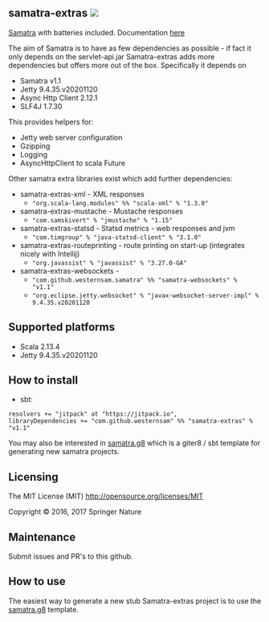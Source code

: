 samatra-extras [![](https://jitpack.io/v/westernsam/samatra-extras_2.12.svg)](https://jitpack.io/#westernsam/samatra-extras_2.13)
------------

[Samatra](https://github.com/westernsam/samatra) with batteries included. Documentation [here](https://github.com/westernsam/samatra-extras/wiki)

The aim of Samatra is to have as few dependencies as possible - if fact it only depends on the servlet-api.jar 
Samatra-extras adds more dependencies but offers more out of the box. Specifically it depends on

- Samatra v1.1
- Jetty 9.4.35.v20201120
- Async Http Client 2.12.1
- SLF4J 1.7.30

This provides helpers for:

- Jetty web server configuration
- Gzipping
- Logging
- AsyncHttpClient to scala Future

Other samatra extra libraries exist which add further dependencies:

- samatra-extras-xml - XML responses 
    - ```"org.scala-lang.modules" %% "scala-xml" % "1.3.0"```
- samatra-extras-mustache - Mustache responses
    - ```"com.samskivert" % "jmustache" % "1.15"```
- samatra-extras-statsd - Statsd metrics - web responses and jvm
    - ```"com.timgroup" % "java-statsd-client" % "3.1.0"```
- samatra-extras-routeprinting - route printing on start-up (integrates nicely with Intellij)
    - ```"org.javassist" % "javassist" % "3.27.0-GA"```
- samatra-extras-websockets - 
    - ```"com.github.westernsam.samatra" %% "samatra-websockets" % "v1.1"```
    - ```"org.eclipse.jetty.websocket" % "javax-websocket-server-impl" % 9.4.35.v20201120```

## Supported platforms
- Scala 2.13.4
- Jetty 9.4.35.v20201120

## How to install
- sbt: 
```
resolvers += "jitpack" at "https://jitpack.io",
libraryDependencies += "com.github.westernsam" %% "samatra-extras" % "v1.1"	
```

You may also be interested in [samatra.g8](https://github.com/westernsam/samatra.g8) which is a giter8 / sbt template for generating new samatra projects.
 
## Licensing
The MIT License (MIT)  http://opensource.org/licenses/MIT

Copyright © 2016, 2017 Springer Nature

## Maintenance
Submit issues and PR's to this github.

## How to use
The easiest way to generate a new stub Samatra-extras project is to use the [samatra.g8](https://github.com/westernsam/samatra.g8) template.
